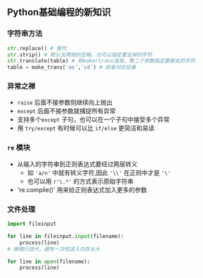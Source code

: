 ## Python基础编程的新知识

### 字符串方法
```py
str.replace() # 替代
str.strip() # 默认去两侧的空格，也可以指定要去掉的字符
str.translate(table) # 和makertrans连用，第二个参数指定要删去的字符
table = make_trans('as','cd') # 前者对应后者
```
### 异常之禅
+ `raise` 后面不接参数则继续向上抛出
+ `except` 后面不接参数就捕捉所有异常
+ 支持多个`except` 子句，也可以在一个子句中接受多个异常
+ 用 `try/except` 有时候可以比 `if/else` 更简洁和易读

### `re` 模块
+ 从输入的字符串到正则表达式要经过两层转义
    + 如 `'a/n'` 中就有转义字符,因此 `'\\'` 在正则中才是 `'\'`
    + 也可以用 `r'\.*'` 的方式表示原始字符串
+ 're.compile()' 用来给正则表达式加入更多的参数

### 文件处理
```py
import fileinput

for line in fileinput.input(filename):
    process(line)
# 懒惰行迭代，避免一次性读入内存太大

for line in open(filename):
    process(line)
```
